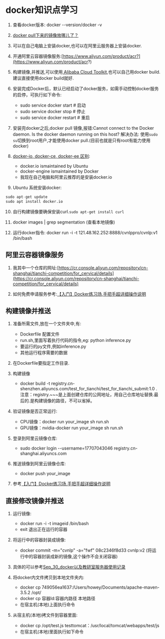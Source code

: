 # docker知识点学习

1. 查看docker版本: docker --version/docker -v

2. [docker pull下来的镜像放哪儿了？](https://www.cnblogs.com/Rightsec/p/10222950.html)

3. 可以在自己电脑上安装docker,也可以在阿里云服务器上安装docker.

4. 开通阿里云容器镜像服务:[https://www.aliyun.com/product/acr?](https://www.aliyun.com/product/acr?)

5. 构建镜像,并推送,可以使用[ Alibaba Cloud Toolkit](),也可以自己用docker build.建议直接使用docker build就好.

6. 安装完成Docker后，默认已经启动了docker服务，如需手动控制docker服务的启停，可执行如下命令:
	- sudo service docker start # 启动
	- sudo service docker stop # 停止
	- sudo service docker restart # 重启

7. 安装完docker之后,docker pull 镜像,报错:Cannot connect to the Docker daemon. Is the docker daemon running on this host?
解决办法: 使用`sudo su`切换到root用户,才能使用docker pull.(目前也就是只有root有能力使用docker)

8. [docker-io, docker-ce, docker-ee 区别](https://blog.csdn.net/zsy_1991/article/details/90261419):
	- docker.io ismaintained by Ubuntu
	- docker-engine ismaintained by Docker
	- 我现在自己电脑和阿里云推荐的是安装docker.io

9. Ubuntu 系统安装docker:
```python
sudo apt-get update
sudo apt install docker.io
```

10. 自行构建镜像要确保安装curl.`sudo apt-get install curl`

11. docker images | grep segmentation (查看本地镜像)

12. 运行docker指令: docker run -i -t 121.48.162.252:8888/cvnlppro/cvnlp:v1 /bin/bash

## 阿里云容器镜像服务

1. 我其中一个仓库的网址:[https://cr.console.aliyun.com/repository/cn-shanghai/tianchi-competition/for_cervical/details](https://cr.console.aliyun.com/repository/cn-shanghai/tianchi-competition/for_cervical/details)

2. 如何免费申请服务参考:[【入门】Docker练习场,手把手超详细操作说明](https://tianchi.aliyun.com/competition/entrance/231759/tab/174?spm=5176.12586973.0.0.1f232a3cpeutNb)

## 构建镜像并推送

1. 准备所需文件,放在一个文件夹中,有:
	- Dockerfile 配置文件
	- run.sh,里面写着执行代码的指令,eg: python inference.py
	- 要运行的py文件,例如inference.py
	- 其他运行程序需要的数据

2. 在Dockerfile要指定工作目录.

3. 构建镜像
	- docker build -t registry.cn-shenzhen.aliyuncs.com/test_for_tianchi/test_for_tianchi_submit:1.0 .
注意：registry.~~~是上面创建仓库的公网地址，用自己仓库地址替换.最后的.是构建镜像的路径，不可以省掉。

4. 验证镜像是否正常运行:
	- CPU镜像：docker run your_image sh run.sh
	- GPU镜像：nvidia-docker run your_image sh run.sh

5. 登录到阿里云镜像仓库:
	- sudo docker login --username=17707043046 registry.cn-shanghai.aliyuncs.com

6. 推送镜像到阿里云镜像仓库:
	- docker push your_image

7. 参考[【入门】Docker练习场,手把手超详细操作说明](https://tianchi.aliyun.com/competition/entrance/231759/tab/174?spm=5176.12586973.0.0.1f232a3cpeutNb)

## 直接修改镜像并推送

1. 运行镜像:
	- docker run -i -t imageid /bin/bash
	- exit 退出正在运行的容器

2. 将运行中的容器封装成镜像:
	- docker commit -m="cvnlp" -a="fwf" 08c2346f8d33 cvnlp:v2 (将运行中的容器封装成新的镜像,这个操作不会关闭容器)

3. 具体的可以参考[Sep_30_docker以及教研室服务器使用记录](Sep_30_docker以及教研室服务器使用记录)

4. 将docker内文件拷贝到本地文件夹内:
	- docker cp 749056ea1637:/Users/howey/Documents/apache-maven-3.5.2 /opt/
	- docker cp 容器Id:容器内路径 本地路径
	- 在宿主机(本地)上面执行命令

5. 从宿主机(本地)拷文件到容器里面:
	- docker cp /opt/test.js testtomcat：/usr/local/tomcat/webapps/test/js
	- 在宿主机(本地)里面执行如下命令